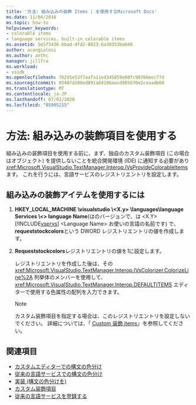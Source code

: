 ```yaml
---
title: '方法: 組み込みの装飾 Items | を使用するMicrosoft Docs'
ms.date: 11/04/2016
ms.topic: how-to
helpviewer_keywords:
- colorable items
- language services, built-in colorable items
ms.assetid: 5e5f3436-6bad-4fd2-8823-6a30353ba648
author: acangialosi
ms.author: anthc
manager: jillfra
ms.workload:
- vssdk
ms.openlocfilehash: 762d1e53f7aafa11ed345859e68fc98766eec77d
ms.sourcegitcommit: 05487d286ed891a04196aacd965870e2ceaadb68
ms.translationtype: MT
ms.contentlocale: ja-JP
ms.lasthandoff: 07/02/2020
ms.locfileid: "85905215"
---
```

# <a name="how-to-use-built-in-colorable-items"></a>方法: 組み込みの装飾項目を使用する
組み込みの装飾項目を使用する前に、まず、独自のカスタム装飾項目 (この場合はオブジェクト) を提供しないことを統合開発環境 (IDE) に通知する必要があり <xref:Microsoft.VisualStudio.TextManager.Interop.IVsProvideColorableItems> ます。 これを行うには、言語サービスのレジストリエントリを設定します。

## <a name="to-use-built-in-colorable-items"></a>組み込みの装飾アイテムを使用するには

1. **HKEY_LOCAL_MACHINE \visualstudio \\<X.y> \languages\language Services \\<\> language Name**(はのバージョンで、は \<X.Y> [!INCLUDE[vsprvs](../../code-quality/includes/vsprvs_md.md)] \<Language Name> お使いの言語の名前です) で、 **requeststockcolors**という DWORD レジストリエントリの値を作成します。

2. **Requeststockcolors**レジストリエントリの値を*1*に設定します。

    レジストリエントリを作成した後は、その <xref:Microsoft.VisualStudio.TextManager.Interop.IVsColorizer.ColorizeLine%2A> 列挙体のメンバーを使用して、 <xref:Microsoft.VisualStudio.TextManager.Interop.DEFAULTITEMS> エディターで使用する色属性の配列を入力できます。

   > [!NOTE]
   > カスタム装飾項目を指定する場合は、このレジストリエントリを設定しないでください。 詳細については、「 [Custom 装飾 items](../../extensibility/internals/custom-colorable-items.md)」を参照してください。

## <a name="see-also"></a>関連項目
- [カスタムエディターでの構文の色分け](../../extensibility/syntax-coloring-in-custom-editors.md)
- [従来の言語サービスでの構文の色分け](../../extensibility/internals/syntax-coloring-in-a-legacy-language-service.md)
- [実装 (構文の色分けを)](../../extensibility/internals/implementing-syntax-coloring.md)
- [カスタム装飾項目](../../extensibility/internals/custom-colorable-items.md)
- [従来の言語サービスを登録する](../../extensibility/internals/registering-a-legacy-language-service2.md)
